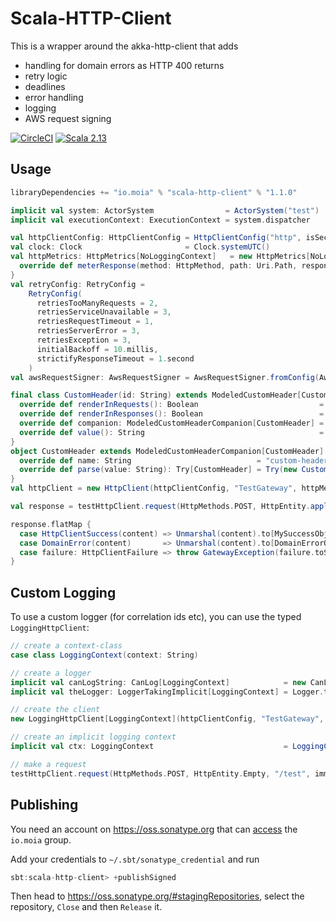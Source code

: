 # Scala-HTTP-Client

This is a wrapper around the akka-http-client that adds

* handling for domain errors as HTTP 400 returns
* retry logic
* deadlines
* error handling
* logging
* AWS request signing

[![CircleCI](https://circleci.com/gh/moia-dev/scala-http-client/tree/master.svg?style=svg)](https://circleci.com/gh/moia-dev/scala-http-client/tree/master)
[![Scala 2.13](https://img.shields.io/maven-central/v/io.moia/scala-http-client_2.13.svg)](https://search.maven.org/search?q=scala-http-client_2.13)

## Usage

```sbt
libraryDependencies += "io.moia" % "scala-http-client" % "1.1.0"
```

```scala
implicit val system: ActorSystem                = ActorSystem("test")
implicit val executionContext: ExecutionContext = system.dispatcher

val httpClientConfig: HttpClientConfig = HttpClientConfig("http", isSecureConnection = false, "127.0.0.1", 8888)
val clock: Clock                       = Clock.systemUTC()
val httpMetrics: HttpMetrics[NoLoggingContext]   = new HttpMetrics[NoLoggingContext] {
  override def meterResponse(method: HttpMethod, path: Uri.Path, response: HttpResponse)(implicit ctx: NoLoggingContext): Unit = ()
}
val retryConfig: RetryConfig =
    RetryConfig(
      retriesTooManyRequests = 2,
      retriesServiceUnavailable = 3,
      retriesRequestTimeout = 1,
      retriesServerError = 3,
      retriesException = 3,
      initialBackoff = 10.millis,
      strictifyResponseTimeout = 1.second
    )
val awsRequestSigner: AwsRequestSigner = AwsRequestSigner.fromConfig(AwsRequestSignerConfig.BasicCredentials("example", "secret-key", "eu-central-1"))

final class CustomHeader(id: String) extends ModeledCustomHeader[CustomHeader] {
  override def renderInRequests(): Boolean                           = true
  override def renderInResponses(): Boolean                          = true
  override def companion: ModeledCustomHeaderCompanion[CustomHeader] = CustomHeader
  override def value(): String                                       = id
}
object CustomHeader extends ModeledCustomHeaderCompanion[CustomHeader] {
  override def name: String                            = "custom-header"
  override def parse(value: String): Try[CustomHeader] = Try(new CustomHeader(value))
}
val httpClient = new HttpClient(httpClientConfig, "TestGateway", httpMetrics, retryConfig, clock, Some(awsRequestSigner))

val response = testHttpClient.request(HttpMethods.POST, HttpEntity.apply("Example"), "/test", immutable.Seq(new CustomHeader("foobar")), Deadline.now + 10.seconds)

response.flatMap {
  case HttpClientSuccess(content) => Unmarshal(content).to[MySuccessObject].map(Right(_))
  case DomainError(content)       => Unmarshal(content).to[DomainErrorObject].map(Left(_))
  case failure: HttpClientFailure => throw GatewayException(failure.toString)
}
```

## Custom Logging

To use a custom logger (for correlation ids etc), you can use the typed `LoggingHttpClient`:

```scala
// create a context-class
case class LoggingContext(context: String)

// create a logger
implicit val canLogString: CanLog[LoggingContext]            = new CanLog[LoggingContext] // override logMessage here!
implicit val theLogger: LoggerTakingImplicit[LoggingContext] = Logger.takingImplicit(LoggerFactory.getLogger(getClass.getName))

// create the client
new LoggingHttpClient[LoggingContext](httpClientConfig, "TestGateway", typedHttpMetrics, retryConfig, clock, None)

// create an implicit logging context
implicit val ctx: LoggingContext                             = LoggingContext("Logging Context")

// make a request
testHttpClient.request(HttpMethods.POST, HttpEntity.Empty, "/test", immutable.Seq.empty, Deadline.now + 10.seconds)
```

## Publishing

You need an account on https://oss.sonatype.org that can [access](https://issues.sonatype.org/browse/OSSRH-52948) the `io.moia` group.

Add your credentials to `~/.sbt/sonatype_credential` and run
```sbt
sbt:scala-http-client> +publishSigned
```

Then head to https://oss.sonatype.org/#stagingRepositories, select the repository, `Close` and then `Release` it.
